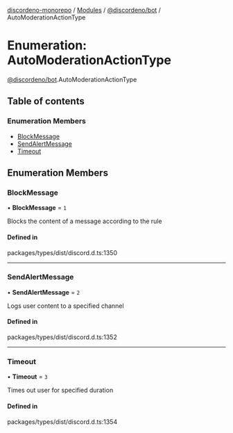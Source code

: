 [discordeno-monorepo](../README.md) / [Modules](../modules.md) / [@discordeno/bot](../modules/discordeno_bot.md) / AutoModerationActionType

# Enumeration: AutoModerationActionType

[@discordeno/bot](../modules/discordeno_bot.md).AutoModerationActionType

## Table of contents

### Enumeration Members

- [BlockMessage](discordeno_bot.AutoModerationActionType.md#blockmessage)
- [SendAlertMessage](discordeno_bot.AutoModerationActionType.md#sendalertmessage)
- [Timeout](discordeno_bot.AutoModerationActionType.md#timeout)

## Enumeration Members

### BlockMessage

• **BlockMessage** = `1`

Blocks the content of a message according to the rule

#### Defined in

packages/types/dist/discord.d.ts:1350

---

### SendAlertMessage

• **SendAlertMessage** = `2`

Logs user content to a specified channel

#### Defined in

packages/types/dist/discord.d.ts:1352

---

### Timeout

• **Timeout** = `3`

Times out user for specified duration

#### Defined in

packages/types/dist/discord.d.ts:1354
